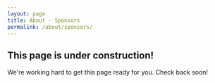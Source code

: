 ```yaml
---
layout: page
title: About - Sponsors
permalink: /about/sponsors/
---
```


## This page is under construction!

We're working hard to get this page ready for you. Check back soon!
